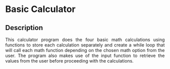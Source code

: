<h1>Basic Calculator</h1>

<h2>Description</h2>

<p align = "justify">This calculator program does the four basic math calculations using functions to store each calculation separately and create a while loop that will call each math function depending on the chosen math option from the user. The program also makes use of
the input function to retrieve the values from the user before proceeding with the calculations.</p>

